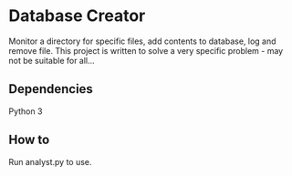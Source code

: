# Database Creator
Monitor a directory for specific files, add contents to database, log and remove file.  This project is written to solve a very specific problem - may not be suitable for all...

## Dependencies
Python 3

## How to
Run analyst.py to use.
